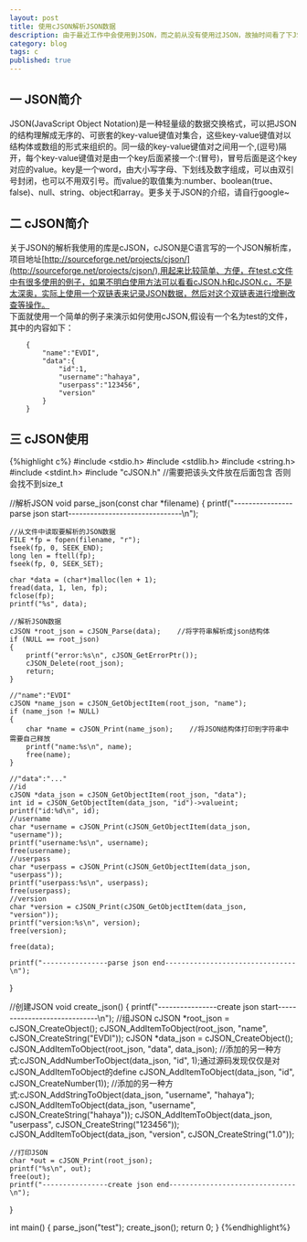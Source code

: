 ```yaml
---
layout: post
title: 使用cJSON解析JSON数据
description: 由于最近工作中会使用到JSON，而之前从没有使用过JSON，故抽时间看了下JSON，并使用cJSON解析JSON格式的数据
category: blog
tags: c
published: true
---
```


## 一 JSON简介 ##
JSON(JavaScript Object Notation)是一种轻量级的数据交换格式，可以把JSON的结构理解成无序的、可嵌套的key-value键值对集合，这些key-value键值对以结构体或数组的形式来组织的。同一级的key-value键值对之间用一个,(逗号)隔开，每个key-value键值对是由一个key后面紧接一个:(冒号)，冒号后面是这个key对应的value。key是一个word，由大小写字母、下划线及数字组成，可以由双引号封闭，也可以不用双引号。而value的取值集为:number、boolean(true、false)、null、string、object和array。更多关于JSON的介绍，请自行google~

## 二 cJSON简介 ##
关于JSON的解析我使用的库是cJSON，cJSON是C语言写的一个JSON解析库，项目地址[http://sourceforge.net/projects/cjson/](http://sourceforge.net/projects/cjson/),用起来比较简单、方便，在test.c文件中有很多使用的例子，如果不明白使用方法可以看看cJSON.h和cJSON.c，不是太深奥，实际上使用一个双链表来记录JSON数据，然后对这个双链表进行增删改查等操作。  
下面就使用一个简单的例子来演示如何使用cJSON,假设有一个名为test的文件，其中的内容如下：  

        {  
            "name":"EVDI",  
            "data":{  
                "id":1,  
                "username":"hahaya",  
                "userpass":"123456",  
                "version"  
            }  
        }  

## 三 cJSON使用 ##
{%highlight c%}
#include <stdio.h>
#include <stdlib.h>
#include <string.h>
#include <stdint.h>
#include "cJSON.h"  //需要把该头文件放在后面包含  否则会找不到size_t

//解析JSON
void parse_json(const char *filename)
{
    printf("----------------parse json start-------------------------------\n");
    
    //从文件中读取要解析的JSON数据
    FILE *fp = fopen(filename, "r");
    fseek(fp, 0, SEEK_END);
    long len = ftell(fp);
    fseek(fp, 0, SEEK_SET);

    char *data = (char*)malloc(len + 1);
    fread(data, 1, len, fp);
    fclose(fp);
    printf("%s", data);

    //解析JSON数据
    cJSON *root_json = cJSON_Parse(data);    //将字符串解析成json结构体
    if (NULL == root_json)
    {
        printf("error:%s\n", cJSON_GetErrorPtr());
        cJSON_Delete(root_json);
        return;
    }

    //"name":"EVDI"
    cJSON *name_json = cJSON_GetObjectItem(root_json, "name");
    if (name_json != NULL)
    {
        char *name = cJSON_Print(name_json);    //将JSON结构体打印到字符串中 需要自己释放
        printf("name:%s\n", name);
        free(name);
    }

    //"data":"..."
    //id
    cJSON *data_json = cJSON_GetObjectItem(root_json, "data");
    int id = cJSON_GetObjectItem(data_json, "id")->valueint;
    printf("id:%d\n", id);
    //username
    char *username = cJSON_Print(cJSON_GetObjectItem(data_json, "username"));
    printf("username:%s\n", username);
    free(username);
    //userpass
    char *userpass = cJSON_Print(cJSON_GetObjectItem(data_json, "userpass"));
    printf("userpass:%s\n", userpass);
    free(userpass);
    //version
    char *version = cJSON_Print(cJSON_GetObjectItem(data_json, "version"));
    printf("version:%s\n", version);
    free(version);

    free(data);
 
    printf("----------------parse json end--------------------------------\n");
}

//创建JSON
void create_json()
{
    printf("----------------create json start-----------------------------\n");
    //组JSON
    cJSON *root_json = cJSON_CreateObject();
    cJSON_AddItemToObject(root_json, "name", cJSON_CreateString("EVDI"));
    cJSON *data_json = cJSON_CreateObject();
    cJSON_AddItemToObject(root_json, "data", data_json);
    //添加的另一种方式:cJSON_AddNumberToObject(data_json, "id", 1);通过源码发现仅仅是对cJSON_AddItemToObject的define
    cJSON_AddItemToObject(data_json, "id", cJSON_CreateNumber(1));
    //添加的另一种方式:cJSON_AddStringToObject(data_json, "username", "hahaya");
    cJSON_AddItemToObject(data_json, "username", cJSON_CreateString("hahaya"));
    cJSON_AddItemToObject(data_json, "userpass", cJSON_CreateString("123456"));
    cJSON_AddItemToObject(data_json, "version", cJSON_CreateString("1.0"));

    //打印JSON
    char *out = cJSON_Print(root_json);
    printf("%s\n", out);
    free(out);
    printf("----------------create json end-------------------------------\n");
}

int main()
{
    parse_json("test");
    create_json();
    return 0;
}
{%endhighlight%}
